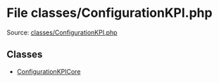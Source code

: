 File classes/ConfigurationKPI.php
=========

Source: [classes/ConfigurationKPI.php](https://github.com/PrestaShop/PrestaShop/blob/1.6.0.5/classes/ConfigurationKPI.php)


Classes
-------

* [ConfigurationKPICore](class.ConfigurationKPICore.md)

